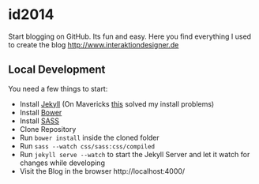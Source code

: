 # id2014

Start blogging on GitHub. Its fun and easy. Here you find everything I used to create the blog http://www.interaktiondesigner.de


## Local Development

You need a few things to start:

- Install [Jekyll](http://jekyllrb.com/) (On Mavericks [this](http://stackoverflow.com/questions/22460117/error-error-installing-jekyll-error-failed-to-build-gem-native-extension/23298607#23298607) solved my install problems)
- Install [Bower](http://bower.io/)
- Install [SASS](http://sass-lang.com/)
- Clone Repository
- Run `bower install` inside the cloned folder
- Run `sass --watch css/sass:css/compiled`
- Run `jekyll serve --watch` to start the Jekyll Server and let it watch for changes while developing
- Visit the Blog in the browser http://localhost:4000/

